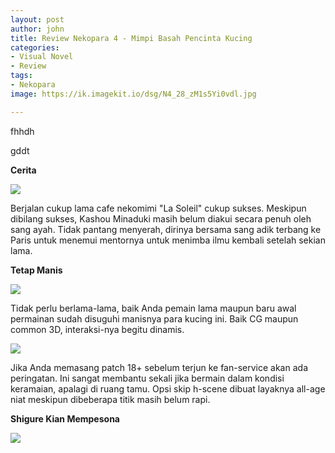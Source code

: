 ```yaml
---
layout: post
author: john
title: Review Nekopara 4 - Mimpi Basah Pencinta Kucing
categories:
- Visual Novel
- Review
tags:
- Nekopara
image: https://ik.imagekit.io/dsg/N4_28_zM1s5Yi0vdl.jpg

---
```

fhhdh

gddt

**Cerita**

![](https://ik.imagekit.io/dsg/N4_11_bbSJQbRTtWC.jpg)

Berjalan cukup lama cafe nekomimi "La Soleil" cukup sukses. Meskipun dibilang sukses, Kashou Minaduki masih belum diakui secara penuh oleh sang ayah. Tidak pantang menyerah, dirinya bersama sang adik terbang ke Paris untuk menemui mentornya untuk menimba ilmu kembali setelah sekian lama.

**Tetap Manis**

![](https://ik.imagekit.io/dsg/N4_3_e1i6RTHYYNo.jpg)

Tidak perlu berlama-lama, baik Anda pemain lama maupun baru awal permainan sudah disuguhi manisnya para kucing ini. Baik CG maupun common 3D, interaksi-nya begitu dinamis.

![](https://ik.imagekit.io/dsg/N4_2_qA5-gSrs1CyP.jpg)

Jika Anda memasang patch 18+ sebelum terjun ke fan-service akan ada peringatan. Ini sangat membantu sekali jika bermain dalam kondisi keramaian, apalagi di ruang tamu. Opsi skip h-scene dibuat layaknya all-age niat meskipun dibeberapa titik masih belum rapi.

**Shigure Kian Mempesona**

![](https://ik.imagekit.io/dsg/N4_16_gujYbOP_NVxZ.jpg)